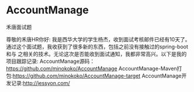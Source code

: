# AccountManage
禾唐面试题

尊敬的禾唐HR你好:
    我是西华大学的学生杨杰，收到面试考核邮件已经有10天了。通过这个面试题，我收获到了很多新的东西，包括之前没有接触过的spring-boot和与
之相关的技术。无论这次是否能收到面试通知，我都非常高兴。以下是我的项目跟踪记录:
    AccountManage源码：https://github.com/minokoko/AccountManage
    AccountManage-Maven打包:https://github.com/minokoko/AccountManage-target
    AccountManage开发记录:http://jessyon.com/
    

